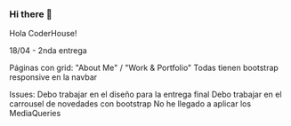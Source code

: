 ### Hi there 👋

Hola CoderHouse!

18/04 - 2nda entrega 

Páginas con grid: "About Me" / "Work & Portfolio"
Todas tienen bootstrap responsive en la navbar

Issues:
Debo trabajar en el diseño para la entrega final
Debo trabajar en el carrousel de novedades con bootstrap
No he llegado a aplicar los MediaQueries

<!--
**BrianCassoli/briancassoli** is a ✨ _special_ ✨ repository because its `README.md` (this file) appears on your GitHub profile.

Here are some ideas to get you started:

- 🔭 I’m currently working on ...
- 🌱 I’m currently learning ...
- 👯 I’m looking to collaborate on ...
- 🤔 I’m looking for help with ...
- 💬 Ask me about ...
- 📫 How to reach me: ...
- 😄 Pronouns: ...
- ⚡ Fun fact: ...
-->
